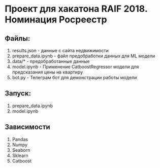 # Проект для хакатона RAIF 2018. Номинация Росреестр


## Файлы:

1. results.json - данные с сайта недвижимости
2. prepare_data.ipynb - файл предобработки данных для ML модели
3. data/* - предобработанные данные
4. model.ipynb - Применение CatboostRegressor модели для предсказания цены на квартиру
5. bot.py - Телеграм бот для демонстрации работы модели

## Запуск:

1. prepare_data.ipynb
2. model.ipynb

## Зависимости

1. Pandas
2. Numpy
3. Seaborn
4. Sklearn
5. Catboost
